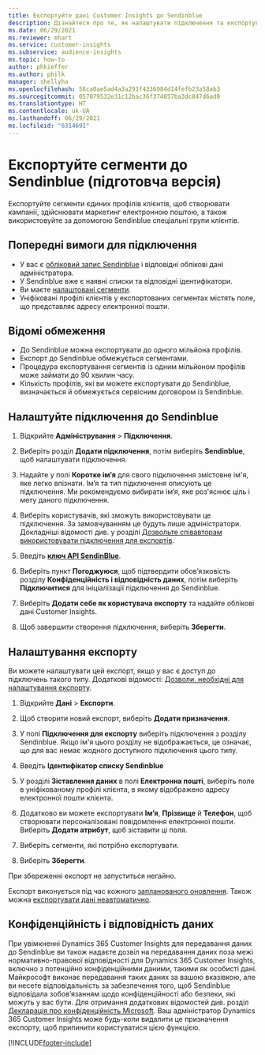 ```yaml
---
title: Експортуйте дані Customer Insights до Sendinblue
description: Дізнайтеся про те, як налаштувати підключення та експортувати дані до Sendinblue.
ms.date: 06/29/2021
ms.reviewer: mhart
ms.service: customer-insights
ms.subservice: audience-insights
ms.topic: how-to
author: phkieffer
ms.author: philk
manager: shellyha
ms.openlocfilehash: 58ca0ae5ad4a3a291f4336984d14fefb23a58ab3
ms.sourcegitcommit: 057079532e31c12bac36f374857ba3dc847d6ad0
ms.translationtype: HT
ms.contentlocale: uk-UA
ms.lasthandoff: 06/29/2021
ms.locfileid: "6314691"
---
```

# <a name="export-segments-to-sendinblue-preview"></a>Експортуйте сегменти до Sendinblue (підготовча версія)

Експортуйте сегменти єдиних профілів клієнтів, щоб створювати кампанії, здійснювати маркетинг електронною поштою, а також використовуйте за допомогою Sendinblue спеціальні групи клієнтів.

## <a name="prerequisites-for-connection"></a>Попередні вимоги для підключення

-   У вас є [обліковий запис Sendinblue](https://www.sendinblue.com/) і відповідні облікові дані адміністратора.
-   У Sendinblue вже є наявні списки та відповідні ідентифікатори.
-   Ви маєте [налаштовані сегменти](segments.md).
-   Уніфіковані профілі клієнтів у експортованих сегментах містять поле, що представляє адресу електронної пошти.

## <a name="known-limitations"></a>Відомі обмеження

- До Sendinblue можна експортувати до одного мільйона профілів.
- Експорт до Sendinblue обмежується сегментами.
- Процедура експортування сегментів із одним мільйоном профілів може займати до 90 хвилин часу. 
- Кількість профілів, які ви можете експортувати до Sendinblue, визначається й обмежується сервісним договором із Sendinblue.

## <a name="set-up-connection-to-sendinblue"></a>Налаштуйте підключення до Sendinblue

1. Відкрийте **Адміністрування** > **Підключення**.

1. Виберіть розділ **Додати підключення**, потім виберіть **Sendinblue**, щоб налаштувати підключення.

1. Надайте у полі **Коротке ім’я** для свого підключення змістовне ім'я, яке легко впізнати. Ім’я та тип підключення описують це підключення. Ми рекомендуємо вибирати ім’я, яке роз'яснює ціль і мету даного підключення.

1. Виберіть користувачів, які зможуть використовувати це підключення. За замовчуванням це будуть лише адміністратори. Докладніші відомості див. у розділі [Дозвольте співавторам використовувати підключення для експортів](connections.md#allow-contributors-to-use-a-connection-for-exports).

1. Введіть **[ключ API SendinBlue](https://developers.sendinblue.com/docs/getting-started#:~:text=Get%20your%20API%20key&text=You%20can%20create%20one%20from,your%20settings%20This%20API%20key)**.

1. Виберіть пункт **Погоджуюся**, щоб підтвердити обов’язковість розділу **Конфіденційність і відповідність даних**, потім виберіть **Підключитися** для ініціалізації підключення до Sendinblue.

1. Виберіть **Додати себе як користувача експорту** та надайте облікові дані Customer Insights.

1. Щоб завершити створення підключення, виберіть **Зберегти**.

## <a name="configure-an-export"></a>Налаштування експорту

Ви можете налаштувати цей експорт, якщо у вас є доступ до підключень такого типу. Додаткові відомості: [Дозволи, необхідні для налаштування експорту](export-destinations.md#set-up-a-new-export).

1. Відкрийте **Дані** > **Експорти**.

1. Щоб створити новий експорт, виберіть **Додати призначення**.

1. У полі **Підключення для експорту** виберіть підключення з розділу Sendinblue. Якщо ім'я цього розділу не відображається, це означає, що для вас немає жодного доступного підключення цього типу.

1. Введіть **Ідентифікатор списку Sendinblue** 

1. У розділі **Зіставлення даних** в полі **Електронна пошті**, виберіть поле в уніфікованому профілі клієнта, в якому відображено адресу електронної пошти клієнта. 

1. Додатково ви можете експортувати **Ім’я**, **Прізвище** й **Телефон**, щоб створювати персоналізовані повідомлення електронної пошти. Виберіть **Додати атрибут**, щоб зіставити ці поля.

1. Виберіть сегменти, які потрібно експортувати. 

1. Виберіть **Зберегти**.

При збереженні експорт не запуститься негайно.

Експорт виконується під час кожного [запланованого оновлення](system.md#schedule-tab). Також можна [експортувати дані неавтоматично](export-destinations.md#run-exports-on-demand). 


## <a name="data-privacy-and-compliance"></a>Конфіденційність і відповідність даних

При увімкненні Dynamics 365 Customer Insights для передавання даних до Sendinblue ви також надаєте дозвіл на передавання даних поза межі нормативно-правової відповідності для Dynamics 365 Customer Insights, включно з потенційно конфіденційними даними, такими як особисті дані. Майкрософт виконає передавання таких даних за вашою вказівкою, але ви несете відповідальність за забезпечення того, щоб Sendinblue відповідала зобов’язанням щодо конфіденційності або безпеки, які можуть у вас бути. Для отримання додаткових відомостей див. розділ [Декларація про конфіденційність Microsoft](https://go.microsoft.com/fwlink/?linkid=396732).
Ваш адміністратор Dynamics 365 Customer Insights може будь-коли видалити це призначення експорту, щоб припинити користуватися цією функцією.


[!INCLUDE[footer-include](../includes/footer-banner.md)]
